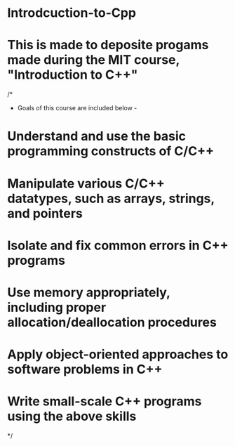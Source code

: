 # Introdcuction-to-Cpp

# This is made to deposite progams made during the MIT course, "Introduction to C++" 

/*
   - Goals of this course are included below - 


# Understand and use the basic programming constructs of C/C++
# Manipulate various C/C++ datatypes, such as arrays, strings, and pointers
# Isolate and fix common errors in C++ programs
# Use memory appropriately, including proper allocation/deallocation procedures
# Apply object-oriented approaches to software problems in C++
# Write small-scale C++ programs using the above skills
*/
